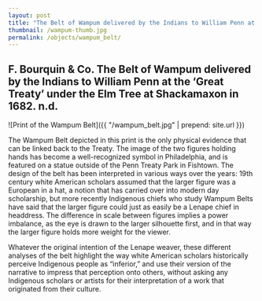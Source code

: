```yaml
---
layout: post
title: "The Belt of Wampum delivered by the Indians to William Penn at the ‘Great Treaty’ under the Elm Tree at Shackamaxon in 1682"
thumbnail: /wampum-thumb.jpg
permalink: /objects/wampum_belt/
---
```


## F. Bourquin & Co. The Belt of Wampum delivered by the Indians to William Penn at the ‘Great Treaty’ under the Elm Tree at Shackamaxon in 1682. n.d.

![Print of the Wampum Belt]({{ "/wampum_belt.jpg" | prepend: site.url }})

The Wampum Belt depicted in this print is the only physical evidence that can be linked back to the Treaty. The image of the two figures holding hands has become a well-recognized symbol in Philadelphia, and is featured on a statue outside of the Penn Treaty Park in Fishtown. The design of the belt has been interpreted in various ways over the years: 19th century white American scholars assumed that the larger figure was a European in a hat, a notion that has carried over into modern day scholarship, but more recently Indigenous chiefs who study Wampum Belts have said that the larger figure could just as easily be a Lenape chief in headdress. The difference in scale between figures implies a power imbalance, as the eye is drawn to the larger silhouette first, and in that way the larger figure holds more weight for the viewer.

Whatever the original intention of the Lenape weaver, these different analyses of the belt highlight the way white American scholars historically perceive Indigenous people as “inferior,” and use their version of the narrative to impress that perception onto others, without asking any Indigenous scholars or artists for their interpretation of a work that originated from their culture.
